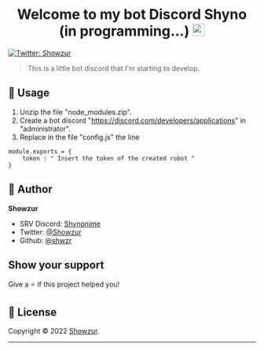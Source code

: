 <h1 align="center">Welcome to my bot Discord Shyno (in programming...) <img src="https://media.giphy.com/media/hvRJCLFzcasrR4ia7z/giphy.gif" width="25px"></h1>

<p>
  <a href="https://twitter.com/Showzur" target="_blank">
    <img alt="Twitter: Showzur" src="https://img.shields.io/twitter/follow/Showzur.svg?style=social" />
  </a>
</p>

> This is a little bot discord that I'm starting to develop. 

## 🚀 Usage

1. Unzip the file "node_modules.zip".
2. Create a bot discord "https://discord.com/developers/applications" in "administrator".
3. Replace in the file "config.js" the line
```
module.exports = {
    token : " Insert the token of the created robot "
}
```



## 👤 Author

**Showzur**

* SRV Discord: [Shynonime](https://discord.gg/UHy8mZsNh8)
* Twitter: [@Showzur](https://twitter.com/Showzur)
* Github: [@shwzr](https://github.com/shwzr)

## Show your support

Give a ⭐️ if this project helped you!

## 📝 License

Copyright © 2022 [Showzur](https://github.com/shwzr).<br />

***
